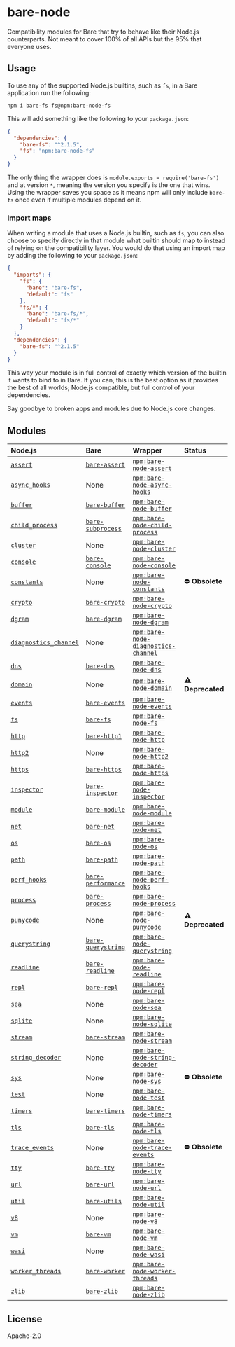 # bare-node

Compatibility modules for Bare that try to behave like their Node.js counterparts. Not meant to cover 100% of all APIs but the 95% that everyone uses.

## Usage

To use any of the supported Node.js builtins, such as `fs`, in a Bare application run the following:

```
npm i bare-fs fs@npm:bare-node-fs
```

This will add something like the following to your `package.json`:

```json
{
  "dependencies": {
    "bare-fs": "^2.1.5",
    "fs": "npm:bare-node-fs"
  }
}
```

The only thing the wrapper does is `module.exports = require('bare-fs')` and at version `*`, meaning the version you specify is the one that wins. Using the wrapper saves you space as it means npm will only include `bare-fs` once even if multiple modules depend on it.

### Import maps

When writing a module that uses a Node.js builtin, such as `fs`, you can also choose to specify directly in that module what builtin should map to instead of relying on the compatibility layer. You would do that using an import map by adding the following to your `package.json`:

```json
{
  "imports": {
    "fs": {
      "bare": "bare-fs",
      "default": "fs"
    },
    "fs/*": {
      "bare": "bare-fs/*",
      "default": "fs/*"
    }
  },
  "dependencies": {
    "bare-fs": "^2.1.5"
  }
}
```

This way your module is in full control of exactly which version of the builtin it wants to bind to in Bare. If you can, this is the best option as it provides the best of all worlds; Node.js compatible, but full control of your dependencies.

Say goodbye to broken apps and modules due to Node.js core changes.

## Modules

| Node.js                                                                  | Bare                                                                  | Wrapper                                                                                            | Status            |
| :----------------------------------------------------------------------- | :-------------------------------------------------------------------- | :------------------------------------------------------------------------------------------------- | :---------------- |
| [`assert`](https://nodejs.org/api/assert.html)                           | [`bare-assert`](https://github.com/holepunchto/bare-assert)           | [`npm:bare-node-assert`](https://www.npmjs.com/package/bare-node-assert)                           |
| [`async_hooks`](https://nodejs.org/api/async_hooks.html)                 | None                                                                  | [`npm:bare-node-async-hooks`](https://www.npmjs.com/package/bare-node-async-hooks)                 |
| [`buffer`](https://nodejs.org/api/buffer.html)                           | [`bare-buffer`](https://github.com/holepunchto/bare-buffer)           | [`npm:bare-node-buffer`](https://www.npmjs.com/package/bare-node-buffer)                           |
| [`child_process`](https://nodejs.org/api/child_process.html)             | [`bare-subprocess`](https://github.com/holepunchto/bare-subprocess)   | [`npm:bare-node-child-process`](https://www.npmjs.com/package/bare-node-child-process)             |
| [`cluster`](https://nodejs.org/api/cluster.html)                         | None                                                                  | [`npm:bare-node-cluster`](https://www.npmjs.com/package/bare-node-cluster)                         |
| [`console`](https://nodejs.org/api/console.html)                         | [`bare-console`](https://github.com/holepunchto/bare-console)         | [`npm:bare-node-console`](https://www.npmjs.com/package/bare-node-console)                         |
| [`constants`](https://nodejs.org/api/constants.html)                     | None                                                                  | [`npm:bare-node-constants`](https://www.npmjs.com/package/bare-node-constants)                     | ⛔️ **Obsolete**  |
| [`crypto`](https://nodejs.org/api/crypto.html)                           | [`bare-crypto`](https://github.com/holepunchto/bare-crypto)           | [`npm:bare-node-crypto`](https://www.npmjs.com/package/bare-node-crypto)                           |
| [`dgram`](https://nodejs.org/api/dgram.html)                             | [`bare-dgram`](https://github.com/holepunchto/bare-dgram)             | [`npm:bare-node-dgram`](https://www.npmjs.com/package/bare-node-dgram)                             |
| [`diagnostics_channel`](https://nodejs.org/api/diagnostics_channel.html) | None                                                                  | [`npm:bare-node-diagnostics-channel`](https://www.npmjs.com/package/bare-node-diagnostics-channel) |
| [`dns`](https://nodejs.org/api/dns.html)                                 | [`bare-dns`](https://github.com/holepunchto/bare-dns)                 | [`npm:bare-node-dns`](https://www.npmjs.com/package/bare-node-dns)                                 |
| [`domain`](https://nodejs.org/api/domain.html)                           | None                                                                  | [`npm:bare-node-domain`](https://www.npmjs.com/package/bare-node-domain)                           | ⚠️ **Deprecated** |
| [`events`](https://nodejs.org/api/events.html)                           | [`bare-events`](https://github.com/holepunchto/bare-events)           | [`npm:bare-node-events`](https://www.npmjs.com/package/bare-node-events)                           |
| [`fs`](https://nodejs.org/api/fs.html)                                   | [`bare-fs`](https://github.com/holepunchto/bare-fs)                   | [`npm:bare-node-fs`](https://www.npmjs.com/package/bare-node-fs)                                   |
| [`http`](https://nodejs.org/api/http.html)                               | [`bare-http1`](https://github.com/holepunchto/bare-http1)             | [`npm:bare-node-http`](https://www.npmjs.com/package/bare-node-http)                               |
| [`http2`](https://nodejs.org/api/http2.html)                             | None                                                                  | [`npm:bare-node-http2`](https://www.npmjs.com/package/bare-node-http2)                             |
| [`https`](https://nodejs.org/api/https.html)                             | [`bare-https`](https://github.com/holepunchto/bare-https)             | [`npm:bare-node-https`](https://www.npmjs.com/package/bare-node-https)                             |
| [`inspector`](https://nodejs.org/api/inspector.html)                     | [`bare-inspector`](https://github.com/holepunchto/bare-inspector)     | [`npm:bare-node-inspector`](https://www.npmjs.com/package/bare-node-inspector)                     |
| [`module`](https://nodejs.org/api/module.html)                           | [`bare-module`](https://github.com/holepunchto/bare-module)           | [`npm:bare-node-module`](https://www.npmjs.com/package/bare-node-module)                           |
| [`net`](https://nodejs.org/api/net.html)                                 | [`bare-net`](https://github.com/holepunchto/bare-net)                 | [`npm:bare-node-net`](https://www.npmjs.com/package/bare-node-net)                                 |
| [`os`](https://nodejs.org/api/os.html)                                   | [`bare-os`](https://github.com/holepunchto/bare-os)                   | [`npm:bare-node-os`](https://www.npmjs.com/package/bare-node-os)                                   |
| [`path`](https://nodejs.org/api/path.html)                               | [`bare-path`](https://github.com/holepunchto/bare-path)               | [`npm:bare-node-path`](https://www.npmjs.com/package/bare-node-path)                               |
| [`perf_hooks`](https://nodejs.org/api/perf_hooks.html)                   | [`bare-performance`](https://github.com/holepunchto/bare-performance) | [`npm:bare-node-perf-hooks`](https://www.npmjs.com/package/bare-node-perf-hooks)                   |
| [`process`](https://nodejs.org/api/process.html)                         | [`bare-process`](https://github.com/holepunchto/bare-process)         | [`npm:bare-node-process`](https://www.npmjs.com/package/bare-node-process)                         |
| [`punycode`](https://nodejs.org/api/punycode.html)                       | None                                                                  | [`npm:bare-node-punycode`](https://www.npmjs.com/package/bare-node-punycode)                       | ⚠️ **Deprecated** |
| [`querystring`](https://nodejs.org/api/querystring.html)                 | [`bare-querystring`](https://github.com/holepunchto/bare-querystring) | [`npm:bare-node-querystring`](https://www.npmjs.com/package/bare-node-querystring)                 |
| [`readline`](https://nodejs.org/api/readline.html)                       | [`bare-readline`](https://github.com/holepunchto/bare-readline)       | [`npm:bare-node-readline`](https://www.npmjs.com/package/bare-node-readline)                       |
| [`repl`](https://nodejs.org/api/repl.html)                               | [`bare-repl`](https://github.com/holepunchto/bare-repl)               | [`npm:bare-node-repl`](https://www.npmjs.com/package/bare-node-repl)                               |
| [`sea`](https://nodejs.org/api/single-executable-applications.html)      | None                                                                  | [`npm:bare-node-sea`](https://www.npmjs.com/package/bare-node-sea)                                 |
| [`sqlite`](https://nodejs.org/api/sqlite.html)                           | None                                                                  | [`npm:bare-node-sqlite`](https://www.npmjs.com/package/bare-node-sqlite)                           |
| [`stream`](https://nodejs.org/api/stream.html)                           | [`bare-stream`](https://github.com/holepunchto/bare-stream)           | [`npm:bare-node-stream`](https://www.npmjs.com/package/bare-node-stream)                           |
| [`string_decoder`](https://nodejs.org/api/string_decoder.html)           | None                                                                  | [`npm:bare-node-string-decoder`](https://www.npmjs.com/package/bare-node-string-decoder)           |
| [`sys`](https://nodejs.org/api/sys.html)                                 | None                                                                  | [`npm:bare-node-sys`](https://www.npmjs.com/package/bare-node-sys)                                 | ⛔️ **Obsolete**  |
| [`test`](https://nodejs.org/api/test.html)                               | None                                                                  | [`npm:bare-node-test`](https://www.npmjs.com/package/bare-node-test)                               |
| [`timers`](https://nodejs.org/api/timers.html)                           | [`bare-timers`](https://github.com/holepunchto/bare-timers)           | [`npm:bare-node-timers`](https://www.npmjs.com/package/bare-node-timers)                           |
| [`tls`](https://nodejs.org/api/tls.html)                                 | [`bare-tls`](https://github.com/holepunchto/bare-tls)                 | [`npm:bare-node-tls`](https://www.npmjs.com/package/bare-node-tls)                                 |
| [`trace_events`](https://nodejs.org/api/trace_events.html)               | None                                                                  | [`npm:bare-node-trace-events`](https://www.npmjs.com/package/bare-node-trace-events)               | ⛔️ **Obsolete**  |
| [`tty`](https://nodejs.org/api/tty.html)                                 | [`bare-tty`](https://github.com/holepunchto/bare-tty)                 | [`npm:bare-node-tty`](https://www.npmjs.com/package/bare-node-tty)                                 |
| [`url`](https://nodejs.org/api/url.html)                                 | [`bare-url`](https://github.com/holepunchto/bare-url)                 | [`npm:bare-node-url`](https://www.npmjs.com/package/bare-node-url)                                 |
| [`util`](https://nodejs.org/api/util.html)                               | [`bare-utils`](https://github.com/holepunchto/bare-utils)             | [`npm:bare-node-util`](https://www.npmjs.com/package/bare-node-util)                               |
| [`v8`](https://nodejs.org/api/v8.html)                                   | None                                                                  | [`npm:bare-node-v8`](https://www.npmjs.com/package/bare-node-v8)                                   |
| [`vm`](https://nodejs.org/api/vm.html)                                   | [`bare-vm`](https://github.com/holepunchto/bare-vm)                   | [`npm:bare-node-vm`](https://www.npmjs.com/package/bare-node-vm)                                   |
| [`wasi`](https://nodejs.org/api/wasi.html)                               | None                                                                  | [`npm:bare-node-wasi`](https://www.npmjs.com/package/bare-node-wasi)                               |
| [`worker_threads`](https://nodejs.org/api/worker_threads.html)           | [`bare-worker`](https://github.com/holepunchto/bare-worker)           | [`npm:bare-node-worker-threads`](https://www.npmjs.com/package/bare-node-worker-threads)           |
| [`zlib`](https://nodejs.org/api/zlib.html)                               | [`bare-zlib`](https://github.com/holepunchto/bare-zlib)               | [`npm:bare-node-zlib`](https://www.npmjs.com/package/bare-node-zlib)                               |

## License

Apache-2.0
